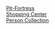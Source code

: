 <a href="Problem-2-Pit-Fortress.pdf">Pit-Fortress</a><br />
<a href="11.%20Data-Structures-Combining-Data-Structures-Exercise.pdf">Shopping Center</a><br />
<a href="11.%20Data-Structures-Combining-Data-Structures-Lab.pdf">Person Collection</a><br />